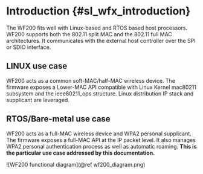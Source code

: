 Introduction	{#sl_wfx_introduction}  
============

The WF200 fits well with Linux-based and RTOS based host processors. WF200 supports both the 802.11 split MAC and the 802.11 full MAC architectures. It communicates
with the external host controller over the SPI or SDIO interface.

## LINUX use case 
WF200 acts as a common soft-MAC/half-MAC wireless device.
The firmware exposes a Lower-MAC API compatible with Linux Kernel mac80211 subsystem and the ieee80211_ops structure. Linux distribution IP stack and supplicant are leveraged.

## RTOS/Bare-metal use case
WF200 acts as a full-MAC wireless device and WPA2 personal supplicant. The firmware exposes a full-MAC API at the IP packet level.
It also manages WPA2 personal  authentication process as well as automatic roaming. **This is the particular use case addressed by this documentation.**

![WF200 functional diagram](@ref wf200_diagram.png)
